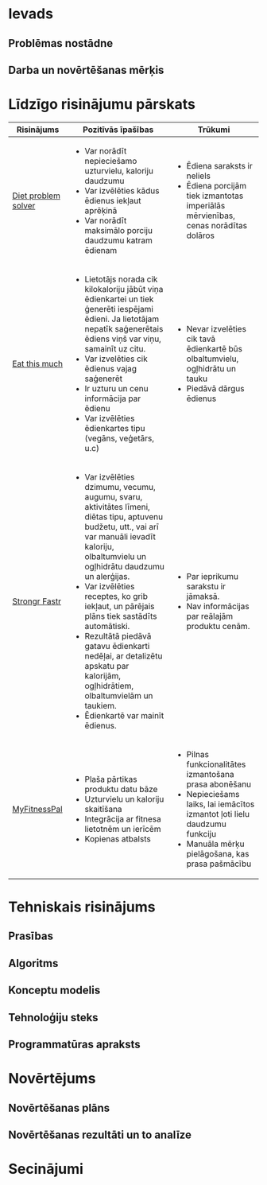 # Ievads
## Problēmas nostādne
## Darba un novērtēšanas mērķis
# Līdzīgo risinājumu pārskats
| Risinājums | Pozitīvās īpašības | Trūkumi |
| --- | --- | --- |
| [Diet problem solver](https://www.zweigmedia.com/RealWorld/dietProblem/diet.html) | <ul><li>Var norādīt nepieciešamo uzturvielu, kaloriju daudzumu</li><li>Var izvēlēties kādus ēdienus iekļaut aprēķinā</li><li>Var norādīt maksimālo porciju daudzumu katram ēdienam</li></ul> | <ul><li>Ēdiena saraksts ir neliels</li><li>Ēdiena porcijām tiek izmantotas imperiālās mērvienības, cenas norādītas dolāros</li></ul> |
| [Eat this much](https://www.eatthismuch.com/) | <ul><li>Lietotājs norada cik kilokaloriju jābūt viņa ēdienkartei un tiek ģenerēti iespējami ēdieni. Ja lietotājam nepatīk saģenerētais ēdiens viņš var viņu, samainīt uz citu.</li><li>Var izvelēties cik ēdienus vajag saģenerēt</li><li>Ir uzturu un cenu informācija par ēdienu</li><li>Var izvēlēties ēdienkartes tipu (vegāns, veģetārs, u.c)</li></ul> | <ul><li>Nevar izvelēties cik tavā ēdienkartē būs olbaltumvielu, ogļhidrātu un tauku</li><li>Piedāvā dārgus ēdienus</li></ul> |
| [Strongr Fastr](https://www.strongrfastr.com/macro-meal-planner) | <ul><li>Var izvēlēties dzimumu, vecumu, augumu, svaru, aktivitātes līmeni, diētas tipu, aptuvenu budžetu, utt., vai arī var manuāli ievadīt kaloriju, olbaltumvielu un ogļhidrātu daudzumu un alerģijas.</li><li>Var izvēlēties receptes, ko grib iekļaut, un pārējais plāns tiek sastādīts automātiski.</li><li>Rezultātā piedāvā gatavu ēdienkarti nedēļai, ar detalizētu apskatu par kalorijām, ogļhidrātiem, olbaltumvielām un taukiem.</li><li>Ēdienkartē var mainīt ēdienus.</li></ul> | <ul><li>Par ieprikumu sarakstu ir jāmaksā.</li><li>Nav informācijas par reālajām produktu cenām.</li></ul> 
| [MyFitnessPal](https://www.myfitnesspal.com/) |	<ul><li>Plaša pārtikas produktu datu bāze</li><li>Uzturvielu un kaloriju skaitīšana</li><li>Integrācija ar fitnesa lietotnēm un ierīcēm</li><li>Kopienas atbalsts</li></ul>	| <ul><li>Pilnas funkcionalitātes izmantošana prasa abonēšanu</li><li>Nepieciešams laiks, lai iemācītos izmantot ļoti lielu daudzumu funkciju</li><li>Manuāla mērķu pielāgošana, kas prasa pašmācību</li></ul>
# Tehniskais risinājums
## Prasības
## Algoritms
## Konceptu modelis
## Tehnoloģiju steks
## Programmatūras apraksts
# Novērtējums
## Novērtēšanas plāns
## Novērtēšanas rezultāti un to analīze
# Secinājumi
